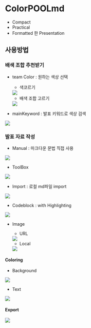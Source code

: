 # ColorPOOLmd
- Compact
- Practical
- Formatted 한 Presentation



## 사용방법

### 배색 조합 추천받기
- team Color : 원하는 색상 선택
    - 색코르기
    <img src='./docs/image/teamColor1.gif'>

    - 배색 조합 고르기
    <img src='./docs/image/teamColor2.gif'>
   
    
- mainKeyword : 발표 키워드로 색상 검색
<img src='./docs/image/mainKeyword.gif'>


### 발표 자료 작성
- Manual : 마크다운 문법 직접 사용
<img src='./docs/image/writeByManual.gif'>


- ToolBox
<img src='./docs/image/WriteByTool.gif'>


- Import : 로컬 md파일 import
<img src='./docs/image/import_md.gif'>


- Codeblock : with Highlighting
<img src='./docs/image/writeCodeBlock.gif'>


- Image
    - URL
    <img src='./docs/image/writeImageByLocal.gif'>

    - Local
    <img src='./docs/image/writeImageByURL.gif'>


#### Coloring
- Background
<img src='./docs/image/coloringBack.gif'>


- Text
<img src='./docs/image/coloringText.gif'>


#### Export
<img src='./docs/image/Final.gif'>

